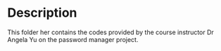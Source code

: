 # Description 

This folder her contains the codes provided by the course instructor Dr Angela Yu on the password manager project.
